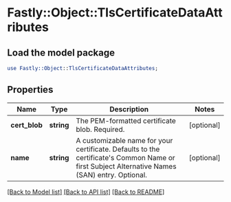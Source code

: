 # Fastly::Object::TlsCertificateDataAttributes

## Load the model package
```perl
use Fastly::Object::TlsCertificateDataAttributes;
```

## Properties
Name | Type | Description | Notes
------------ | ------------- | ------------- | -------------
**cert_blob** | **string** | The PEM-formatted certificate blob. Required. | [optional] 
**name** | **string** | A customizable name for your certificate. Defaults to the certificate&#39;s Common Name or first Subject Alternative Names (SAN) entry. Optional. | [optional] 

[[Back to Model list]](../README.md#documentation-for-models) [[Back to API list]](../README.md#documentation-for-api-endpoints) [[Back to README]](../README.md)


